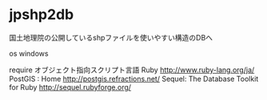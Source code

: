 jpshp2db
========

国土地理院の公開しているshpファイルを使いやすい構造のDBへ

os
windows

require
オブジェクト指向スクリプト言語 Ruby http://www.ruby-lang.org/ja/
PostGIS : Home http://postgis.refractions.net/
Sequel: The Database Toolkit for Ruby http://sequel.rubyforge.org/